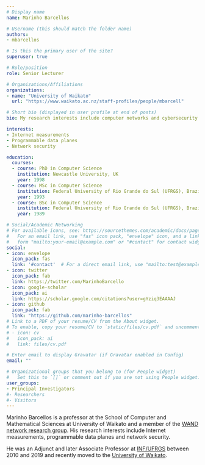 ```yaml
---
# Display name
name: Marinho Barcellos

# Username (this should match the folder name)
authors: 
- mbarcellos

# Is this the primary user of the site?
superuser: true

# Role/position
role: Senior Lecturer

# Organizations/Affiliations
organizations:
- name: "University of Waikato"
  url: "https://www.waikato.ac.nz/staff-profiles/people/mbarcell"

# Short bio (displayed in user profile at end of posts)
bio: My research interests include computer networks and cybersecurity.

interests:
- Internet measurements
- Programmable data planes
- Network security

education:
  courses:
  - course: PhD in Computer Science
    institution: Newcastle University, UK
    year: 1998
  - course: MSc in Computer Science
    institution: Federal University of Rio Grande do Sul (UFRGS), Brazil
    year: 1993
  - course: BSc in Computer Science
    institution: Federal University of Rio Grande do Sul (UFRGS), Brazil
    year: 1989

# Social/Academic Networking
# For available icons, see: https://sourcethemes.com/academic/docs/page-builder/#icons
#   For an email link, use "fas" icon pack, "envelope" icon, and a link in the
#   form "mailto:your-email@example.com" or "#contact" for contact widget.
social:
- icon: envelope
  icon_pack: fas
  link: '#contact'  # For a direct email link, use "mailto:test@example.org".
- icon: twitter
  icon_pack: fab
  link: https://twitter.com/MarinhoBarcello
- icon: google-scholar
  icon_pack: ai
  link: https://scholar.google.com/citations?user=gYziq3EAAAAJ
- icon: github
  icon_pack: fab
  link: "https://github.com/marinho-barcellos"
# Link to a PDF of your resume/CV from the About widget.
# To enable, copy your resume/CV to `static/files/cv.pdf` and uncomment the lines below.
# - icon: cv
#   icon_pack: ai
#   link: files/cv.pdf

# Enter email to display Gravatar (if Gravatar enabled in Config)
email: ""

# Organizational groups that you belong to (for People widget)
#   Set this to `[]` or comment out if you are not using People widget.
user_groups: 
- Principal Investigators
#- Researchers
#- Visitors
---
```


Marinho Barcellos is a professor at the School of Computer and Mathematical Sciences at University of Waikato and a member of the [WAND network research group](https://wand.net.nz/). His research interests include Internet measurements, programmable data planes and network security.  

He was an Adjunct and later Associate Professor at [INF/UFRGS](http://www.inf.ufrgs.br/site/en/) between 2010 and 2019 and recently moved to the [University of Waikato](https://www.waikato.ac.nz/).
